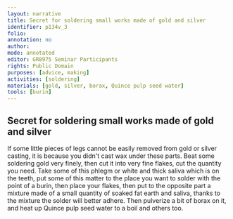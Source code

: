 ```yaml
---
layout: narrative
title: Secret for soldering small works made of gold and silver
identifier: p134v_3
folio: 
annotation: no
author:
mode: annotated
editor: GR8975 Seminar Participants
rights: Public Domain
purposes: [advice, making]
activities: [soldering]
materials: [gold, silver, borax, Quince pulp seed water]
tools: [burin]
---
```


 
##  Secret for soldering small works made of <span class="material">gold</span> and <span class="material">silver</span> 

   <span class="activity"></span> 
 If some little pieces of legs cannot be easily removed from <span class="material">gold</span> or <span class="material">silver</span> casting, it is because you didn't cast wax under these parts. Beat some soldering <span class="material">gold</span> very finely, then cut it into very fine flakes, cut the quantity you need. Take some of this phlegm or white and thick saliva which is on the teeth, put some of this matter to the place you want to solder with the point of a <span class="tool">burin</span>, then place your flakes, then put to the opposite part a mixture made of a small quantity of soaked fat earth and saliva, thanks to the mixture the solder will better adhere. Then pulverize a bit of <span class="material">borax</span> on it, and heat up <span class="material">Quince pulp seed water</span> to a boil and others too.
 